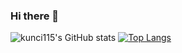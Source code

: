 ### Hi there 👋

<!--
**kunci115/kunci115** is a ✨ _special_ ✨ repository because its `README.md` (this file) appears on your GitHub profile.

Here are some ideas to get you started:

- 🔭 I’m currently working on ...
- 🌱 I’m currently learning ...
- 👯 I’m looking to collaborate on ...
- 🤔 I’m looking for help with ...
- 💬 Ask me about ...
- 📫 How to reach me: ...
- 😄 Pronouns: ...
- ⚡ Fun fact: ...
-->
![kunci115's GitHub stats](https://github-readme-stats.vercel.app/api?username=kunci115&count_private=true)
[![Top Langs](https://github-readme-stats.vercel.app/api/top-langs/?username=kunci115&layout=compact)](https://github.com/kunci115)

